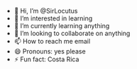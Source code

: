 - 👋 Hi, I’m @SirLocutus
- 👀 I’m interested in learning
- 🌱 I’m currently learning anything
- 💞️ I’m looking to collaborate on anything
- 📫 How to reach me email
- 😄 Pronouns: yes please
- ⚡ Fun fact: Costa Rica

<!---
SirLocutus/SirLocutus is a ✨ special ✨ repository because its `README.md` (this file) appears on your GitHub profile.
You can click the Preview link to take a look at your changes.
--->
